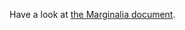 
Have a look at [the Marginalia document](https://github.com/eigenhombre/oodles/blob/master/docs/uberdoc.html).
